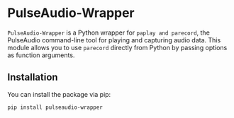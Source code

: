 
# PulseAudio-Wrapper

`PulseAudio-Wrapper` is a Python wrapper for `paplay and parecord`, the PulseAudio command-line tool for playing and capturing audio data. This module allows you to use `parecord` directly from Python by passing options as function arguments.

## Installation

You can install the package via pip:

```
pip install pulseaudio-wrapper
```
